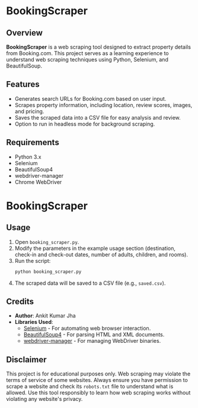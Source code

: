 # BookingScraper

## Overview
**BookingScraper** is a web scraping tool designed to extract property details from Booking.com. This project serves as a learning experience to understand web scraping techniques using Python, Selenium, and BeautifulSoup.

## Features
- Generates search URLs for Booking.com based on user input.
- Scrapes property information, including location, review scores, images, and pricing.
- Saves the scraped data into a CSV file for easy analysis and review.
- Option to run in headless mode for background scraping.

## Requirements
- Python 3.x
- Selenium
- BeautifulSoup4
- webdriver-manager
- Chrome WebDriver

# BookingScraper

## Usage
1. Open `booking_scraper.py`.
2. Modify the parameters in the example usage section (destination, check-in and check-out dates, number of adults, children, and rooms).
3. Run the script:
   ```bash
   python booking_scraper.py
   ```
4. The scraped data will be saved to a CSV file (e.g., `saved.csv`).

## Credits
- **Author**: Ankit Kumar Jha
- **Libraries Used**:
  - [Selenium](https://www.selenium.dev/) - For automating web browser interaction.
  - [BeautifulSoup4](https://www.crummy.com/software/BeautifulSoup/) - For parsing HTML and XML documents.
  - [webdriver-manager](https://github.com/SergeyPirogov/webdriver_manager) - For managing WebDriver binaries.

## Disclaimer
This project is for educational purposes only. Web scraping may violate the terms of service of some websites. Always ensure you have permission to scrape a website and check its `robots.txt` file to understand what is allowed. Use this tool responsibly to learn how web scraping works without violating any website's privacy.
